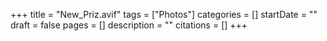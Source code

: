 +++
title = "New_Priz.avif"
tags = ["Photos"]
categories = []
startDate = ""
draft = false
pages = []
description = ""
citations = []
+++
